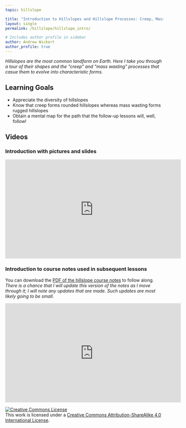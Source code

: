 ```yaml
---
topic: hillslope

title: "Introduction to Hillslopes and Hillslope Processes: Creep, Mass Wasting, and Diversity of Forms"
layout: single
permalink: /hillslope/hillslope_intro/

# Includes author profile in sidebar
author: Andrew Wickert
author_profile: true
---
```


*Hillslopes are the most common landform on Earth. Here I take you through a tour of their shapes and the "creep" and "mass wasting" processes that casue them to evolve into characteristic forms.*

## Learning Goals

* Appreciate the diversity of hillslopes
* Know that creep forms rounded hillslopes whereas mass wasting forms rugged hillslopes
* Obtain a mental map for the path that the follow-up lessons will, well, follow!

## Videos

### Introduction with pictures and slides

<iframe width="560" height="315" src="https://www.youtube.com/embed/c7jt8Ah9Rek" frameborder="0" allow="accelerometer; autoplay; clipboard-write; encrypted-media; gyroscope; picture-in-picture" allowfullscreen></iframe>

### Introduction to course notes used in subsequent lessons

You can download the [PDF of the hillslope course notes](/assets/notes/02_03_Hillslopes.pdf) to follow along. *There is a chance that I will update this version of the notes as I move through it; I will note any updates that are made. Such updates are most likely going to be small.*

<iframe width="560" height="315" src="https://www.youtube.com/embed/_sAhFQueE3E" frameborder="0" allow="accelerometer; autoplay; clipboard-write; encrypted-media; gyroscope; picture-in-picture" allowfullscreen></iframe>


<a rel="license" href="http://creativecommons.org/licenses/by-sa/4.0/"><img alt="Creative Commons License" style="border-width:0" src="https://i.creativecommons.org/l/by-sa/4.0/88x31.png" /></a><br />This work is licensed under a <a rel="license" href="http://creativecommons.org/licenses/by-sa/4.0/">Creative Commons Attribution-ShareAlike 4.0 International License</a>.
